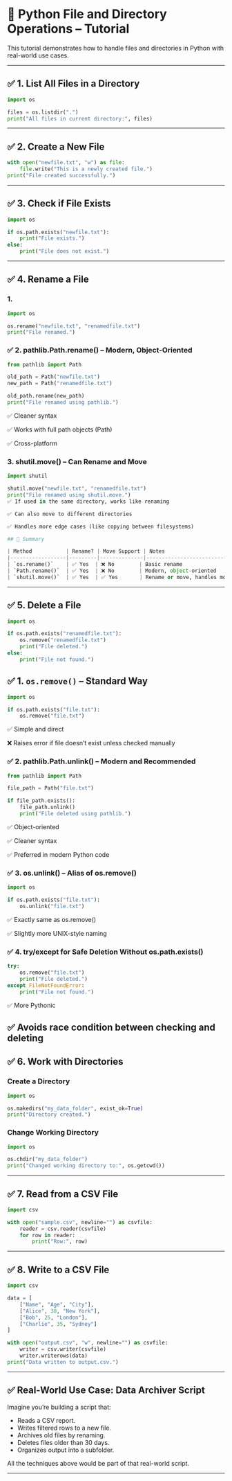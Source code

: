 # 📁 Python File and Directory Operations – Tutorial

This tutorial demonstrates how to handle files and directories in Python with real-world use cases.

---

## ✅ 1. List All Files in a Directory

```python
import os

files = os.listdir(".")
print("All files in current directory:", files)
```

---

## ✅ 2. Create a New File

```python
with open("newfile.txt", "w") as file:
    file.write("This is a newly created file.")
print("File created successfully.")
```

---

## ✅ 3. Check if File Exists

```python
import os

if os.path.exists("newfile.txt"):
    print("File exists.")
else:
    print("File does not exist.")
```

---

## ✅ 4. Rename a File

### 1.
```python
import os

os.rename("newfile.txt", "renamedfile.txt")
print("File renamed.")
```
### ✅ 2. pathlib.Path.rename() – Modern, Object-Oriented
```python
from pathlib import Path

old_path = Path("newfile.txt")
new_path = Path("renamedfile.txt")

old_path.rename(new_path)
print("File renamed using pathlib.")
```
✅ Cleaner syntax

✅ Works with full path objects (Path)

✅ Cross-platform

### 3. shutil.move() – Can Rename and Move
```python
import shutil

shutil.move("newfile.txt", "renamedfile.txt")
print("File renamed using shutil.move.")
✅ If used in the same directory, works like renaming

✅ Can also move to different directories

✅ Handles more edge cases (like copying between filesystems)

## 📌 Summary

| Method           | Rename? | Move Support | Notes                              |
|------------------|---------|--------------|-------------------------------------|
| `os.rename()`    | ✅ Yes  | ❌ No        | Basic rename                        |
| `Path.rename()`  | ✅ Yes  | ❌ No        | Modern, object-oriented             |
| `shutil.move()`  | ✅ Yes  | ✅ Yes       | Rename or move, handles more cases  |

```
---

## ✅ 5. Delete a File

```python
import os

if os.path.exists("renamedfile.txt"):
    os.remove("renamedfile.txt")
    print("File deleted.")
else:
    print("File not found.")
```
## ✅ 1. `os.remove()` – Standard Way

```python
import os

if os.path.exists("file.txt"):
    os.remove("file.txt")
```
✅ Simple and direct

❌ Raises error if file doesn’t exist unless checked manually

### ✅ 2. pathlib.Path.unlink() – Modern and Recommended
```python
from pathlib import Path

file_path = Path("file.txt")

if file_path.exists():
    file_path.unlink()
    print("File deleted using pathlib.")

```
✅ Object-oriented

✅ Cleaner syntax

✅ Preferred in modern Python code

### ✅ 3. os.unlink() – Alias of os.remove()
```python
import os

if os.path.exists("file.txt"):
    os.unlink("file.txt")

```
✅ Exactly same as os.remove()

✅ Slightly more UNIX-style naming

### ✅ 4. try/except for Safe Deletion Without os.path.exists()
```python
try:
    os.remove("file.txt")
    print("File deleted.")
except FileNotFoundError:
    print("File not found.")

```
✅ More Pythonic

✅ Avoids race condition between checking and deleting
---

## ✅ 6. Work with Directories

### Create a Directory
```python
import os

os.makedirs("my_data_folder", exist_ok=True)
print("Directory created.")
```

### Change Working Directory
```python
import os

os.chdir("my_data_folder")
print("Changed working directory to:", os.getcwd())
```

---

## ✅ 7. Read from a CSV File

```python
import csv

with open("sample.csv", newline="") as csvfile:
    reader = csv.reader(csvfile)
    for row in reader:
        print("Row:", row)
```

---

## ✅ 8. Write to a CSV File

```python
import csv

data = [
    ["Name", "Age", "City"],
    ["Alice", 30, "New York"],
    ["Bob", 25, "London"],
    ["Charlie", 35, "Sydney"]
]

with open("output.csv", "w", newline="") as csvfile:
    writer = csv.writer(csvfile)
    writer.writerows(data)
print("Data written to output.csv.")
```

---

## ✅ Real-World Use Case: Data Archiver Script

Imagine you’re building a script that:
- Reads a CSV report.
- Writes filtered rows to a new file.
- Archives old files by renaming.
- Deletes files older than 30 days.
- Organizes output into a subfolder.

All the techniques above would be part of that real-world script.

---
